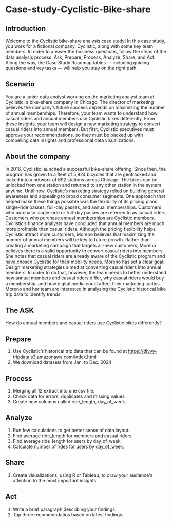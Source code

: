 # Case-study-Cyclistic-Bike-share

## Introduction
Welcome to the Cyclistic bike-share analysis case study! In this case study, you work for a fictional company, Cyclistic, along with some key team members. In order to answer the business questions, follow the steps of the data analysis process: Ask, Prepare, Process,
Analyze, Share, and Act. Along the way, the Case Study Roadmap tables — including guiding questions and key tasks — will help you stay on the right path.

## Scenario
You are a junior data analyst working on the marketing analyst team at Cyclistic, a bike-share company in Chicago. The director of marketing believes the company’s future success depends on maximizing the number of annual memberships. Therefore, your team wants to
understand how casual riders and annual members use Cyclistic bikes differently. From these insights, your team will design a new marketing strategy to convert casual riders into annual members. But first, Cyclistic executives must approve your recommendations, so they must be backed up with compelling data insights and professional data visualizations.

## About the company
In 2016, Cyclistic launched a successful bike-share offering. Since then, the program has grown to a fleet of 5,824 bicycles that are geotracked and locked into a network of 692 stations across Chicago. The bikes can be unlocked from one station and returned to any other station in the system anytime. Until now, Cyclistic’s marketing strategy relied on building general awareness and appealing to broad consumer segments. One approach that helped make these things possible was the flexibility of its pricing plans: single-ride passes, full-day passes, and annual memberships. Customers who purchase single-ride or full-day passes are referred to as casual riders. Customers who purchase annual memberships are Cyclistic members. Cyclistic’s finance analysts have concluded that annual members are much more profitable than casual riders. Although the pricing flexibility helps Cyclistic attract more customers, Moreno believes that maximizing the number of annual members will be key to future growth. Rather than creating a marketing campaign that targets all-new customers, Moreno believes there is a solid opportunity to convert casual riders into members. She notes that casual riders are already aware of the Cyclistic program and have chosen Cyclistic for their mobility needs. Moreno has set a clear goal: Design marketing strategies aimed at converting casual riders into annual members. In order to do that, however, the team needs to better understand how annual members and casual riders differ, why casual riders would buy a membership, and how digital media could affect their marketing tactics. Moreno and her team are interested in analyzing the Cyclistic historical bike trip data to identify trends.

## The ASK
How do annual members and casual riders use Cyclistic bikes differently?

## Prepare
1. Use Cyclistic’s historical trip data that can be found at https://divvy-tripdata.s3.amazonaws.com/index.html
2. We download datasets from Jan. to Dec. 2024


## Process
1. Merging all 12 extract into one csv file.
2. Check data for errors, duplicates and missing values.
3. Create new columns called ride_length, day_of_week.

## Analyze
1. Run few calculations to get better sense of data layout.
2. Find average ride_length for members and casual riders.
3. Find average ride_length for users by day_of_week.
4. Calculate number of rides for users by day_of_week.

## Share
1. Create visualizations, using R or Tableau, to draw your audience's attention to the most important insights.

## Act
1. Write a brief paragraph describing your findings.
2. Top three recommendatios based on latest findings. 
